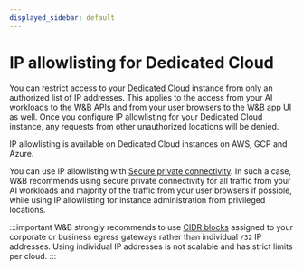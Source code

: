 ```yaml
---
displayed_sidebar: default
---
```


# IP allowlisting for Dedicated Cloud

You can restrict access to your [Dedicated Cloud](../hosting-options/dedicated_cloud.md) instance from only an authorized list of IP addresses. This applies to the access from your AI workloads to the W&B APIs and from your user browsers to the W&B app UI as well. Once you configure IP allowlisting for your Dedicated Cloud instance, any requests from other unauthorized locations will be denied.

IP allowlisting is available on Dedicated Cloud instances on AWS, GCP and Azure.

You can use IP allowlisting with [Secure private connectivity](./private-connectivity.md). In such a case, W&B recommends using secure private connectivity for all traffic from your AI workloads and majority of the traffic from your user browsers if possible, while using IP allowlisting for instance administration from privileged locations.

:::important
W&B strongly recommends to use [CIDR blocks](https://en.wikipedia.org/wiki/Classless_Inter-Domain_Routing) assigned to your corporate or business egress gateways rather than individual `/32` IP addresses. Using individual IP addresses is not scalable and has strict limits per cloud.
:::